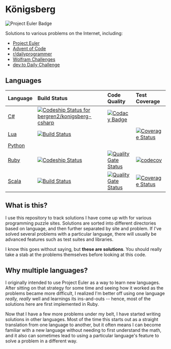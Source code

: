# Königsberg

![Project Euler Badge](https://projecteuler.net/profile/bergren2.png)

Solutions to various problems on the Internet, including:

- [Project Euler](https://projecteuler.net/)
- [Advent of Code](http://adventofcode.com/)
- [r/dailyprogrammer](https://www.reddit.com/r/dailyprogrammer/)
- [Wolfram Challenges](https://challenges.wolfram.com)
- [dev.to Daily Challenge](https://dev.to/thepracticaldev/daily-challenge-1-string-peeler-4nep)

## Languages

| Language | Build Status | Code Quality | Test Coverage |
|:---------|:-------------|:-------------|:--------------|
| [C#](https://github.com/bergren2/konigsberg-csharp) | [![Codeship Status for bergren2/konigsberg-csharp](https://app.codeship.com/projects/fa25c0c0-f1b8-0137-3772-6681faabfd64/status?branch=master)](https://app.codeship.com/projects/375644) | [![Codacy Badge](https://api.codacy.com/project/badge/Grade/cbc286774b2d4153919d8bd8f427f51e)](https://www.codacy.com/app/bergren2/konigsberg-csharp?utm_source=github.com&amp;utm_medium=referral&amp;utm_content=bergren2/konigsberg-csharp&amp;utm_campaign=Badge_Grade) ||
| [Lua](https://github.com/bergren2/konigsberg-lua) | [![Build Status](https://travis-ci.com/bergren2/konigsberg-lua.svg?branch=master)](https://travis-ci.com/bergren2/konigsberg-lua) || [![Coverage Status](https://coveralls.io/repos/github/bergren2/konigsberg-lua/badge.svg?branch=master)](https://coveralls.io/github/bergren2/konigsberg-lua?branch=master) |
| [Python](https://github.com/bergren2/konigsberg-python) ||||
| [Ruby](https://github.com/bergren2/konigsberg-ruby) | [![Codeship Status](https://app.codeship.com/projects/dcf43420-e4bf-0137-799a-0ac16517213a/status?branch=master)](https://app.codeship.com/projects/373389) | [![Quality Gate Status](https://sonarcloud.io/api/project_badges/measure?project=bergren2_konigsberg-ruby&metric=alert_status)](https://sonarcloud.io/dashboard?id=bergren2_konigsberg-ruby) | [![codecov](https://codecov.io/gh/bergren2/konigsberg-ruby/branch/master/graph/badge.svg)](https://codecov.io/gh/bergren2/konigsberg-ruby) |
| [Scala](https://github.com/bergren2/konigsberg-scala) | [![Build Status](https://travis-ci.com/bergren2/konigsberg-scala.svg?branch=master)](https://travis-ci.com/bergren2/konigsberg-scala) | [![Quality Gate Status](https://sonarcloud.io/api/project_badges/measure?project=bergren2_konigsberg-scala&metric=alert_status)](https://sonarcloud.io/dashboard?id=bergren2_konigsberg-scala) | [![Coverage Status](https://coveralls.io/repos/github/bergren2/konigsberg-scala/badge.svg?branch=master)](https://coveralls.io/github/bergren2/konigsberg-scala?branch=master) |

## What is this?

I use this repository to track solutions I have come up with for various
programming puzzle sites. Solutions are sorted into different directories based
on language, and then further separated by site and problem.  If I've solved
several problems with a particular language, there will usually be advanced
features such as test suites and libraries.

I know this goes without saying, but **these are solutions**. You should really
take a stab at the problems themselves before looking at this code.

## Why multiple languages?

I originally intended to use Project Euler as a way to learn new languages.
After sitting on that strategy for some time and seeing how it worked as the
problems became more difficult, I realized I'm better off using one language
_really, really_ well and learnings its ins-and-outs -- hence, most of the
solutions here are first implemented in Ruby.

Now that I have a few more problems under my belt, I have started writing
solutions in other languages. Most of the time this starts out as a straight
translation from one language to another, but it often means I can become
familiar with a new language without needing to first understand the math, and
it also can sometimes lead to using a particular language's feature to solve a
problem in a different way.
